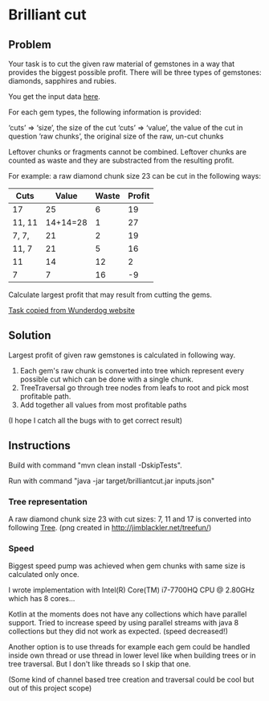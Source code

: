 # Brilliant cut

## Problem

Your task is to cut the given raw material of gemstones in a way that provides the biggest possible profit. There will be three types of gemstones: diamonds, sapphires and rubies.

You get the input data [here](cuts.json).

For each gem types, the following information is provided:

‘cuts’ => ‘size’, the size of the cut
‘cuts’ => ‘value’, the value of the cut in question
’raw chunks’, the original size of the raw, un-cut chunks

Leftover chunks or fragments cannot be combined.
Leftover chunks are counted as waste and they are substracted from the resulting profit.

For example: a raw diamond chunk size 23 can be cut in the following ways:

| Cuts         | Value     | Waste | Profit |
|--------------|-----------|-------|--------|
| 17           | 25        | 6     | 19     |
| 11, 11       | 14+14=28  | 1     | 27     |
| 7, 7,        | 21        | 2     | 19     |
| 11, 7        | 21        | 5     | 16     |
| 11           | 14        | 12    | 2      |
| 7            | 7         | 16    | -9     |

Calculate largest profit that may result from cutting the gems.

[Task copied from Wunderdog website](http://wunder.dog/brilliant-cut)

## Solution

Largest profit of given raw gemstones is calculated in following way.

1. Each gem's raw chunk is converted into tree which represent every possible cut which can be done with a single chunk.
1. TreeTraversal go through tree nodes from leafs to root and pick most profitable path.
1. Add together all values from most profitable paths

(I hope I catch all the bugs with to get correct result)

## Instructions
Build with command "mvn clean install -DskipTests".

Run with command "java -jar target/brilliantcut.jar inputs.json"

### Tree representation

A raw diamond chunk size 23 with cut sizes: 7, 11 and 17 is converted into following [Tree](CutTree.png).
(png created in http://jimblackler.net/treefun/)

### Speed

Biggest speed pump was achieved when gem chunks with same size is calculated only once.

I wrote implementation with Intel(R) Core(TM) i7-7700HQ CPU @ 2.80GHz which has 8 cores...

Kotlin at the moments does not have any collections which have parallel support.
Tried to increase speed by using parallel streams with java 8 collections
but they did not work as expected. (speed decreased!)

Another option is to use threads for example each gem could be handled inside own thread
or use thread in lower level like when building trees or in tree traversal.
But I don't like threads so I skip that one.

(Some kind of channel based tree creation and traversal could be cool but out of this project scope)